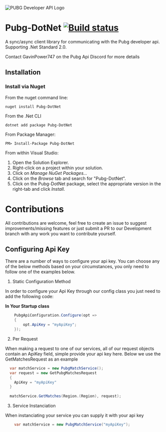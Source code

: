 ![PUBG Developer API Logo](https://developer.playbattlegrounds.com/d3fa01d31345504b60eacea226638a02.png)


# Pubg-DotNet [![Build status](https://ci.appveyor.com/api/projects/status/w3vk9q4avelqpgcp?svg=true)](https://ci.appveyor.com/project/GavinPower747/pubg-dotnet)

A sync/async client library for communicating with the Pubg developer api. Supporting .Net Standard 2.0.

Contact GavinPower747 on the Pubg Api Discord for more details

## Installation

### Install via Nuget

From the nuget command line:

	nuget install Pubg-DotNet

From the .Net CLI

	dotnet add package Pubg-DotNet 

From Package Manager:

	PM> Install-Package Pubg-DotNet

From within Visual Studio:

1. Open the Solution Explorer.
2. Right-click on a project within your solution.
3. Click on *Manage NuGet Packages...*
4. Click on the *Browse* tab and search for "Pubg-DotNet".
5. Click on the Pubg-DotNet package, select the appropriate version in the right-tab and click *Install*.

# Contributions
All contributions are welcome, feel free to create an issue to suggest improvements/missing features or just submit a PR to our Development branch with any work you want to contribute yourself.

## Configuring Api Key

There are a number of ways to configure your api key. You can choose any of the below methods based on your circumstances, you only need to follow one of the examples below.

1. Static Configuration Method

In order to configure your Api Key through our config class you just need to add the following code:

**In Your Startup class**
```C#
    PubgApiConfiguration.Configure(opt => 
    {
        opt.ApiKey = "myApiKey";
    });
```

2. Per Request

When making a request to one of our services, all of our request objects contain an ApiKey field, simple provide your api key here. Below we use the GetMatchesRequest as an example

```C#
  var matchService = new PubgMatchService();
  var request = new GetPubgMatchesRequest
  {
    ApiKey = "myApiKey"
  }
  
  matchService.GetMatches(Region.(Region), request);
```

3. Service Instanciation

When instanciating your service you can supply it with your api key

```C#
    var matchService = new PubgMatchService("myApiKey");
```
